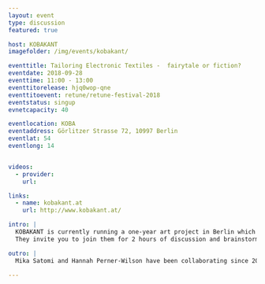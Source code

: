 ```yaml
---
layout: event
type: discussion
featured: true

host: KOBAKANT
imagefolder: /img/events/kobakant/

eventtitle: Tailoring Electronic Textiles -  fairytale or fiction?
eventdate: 2018-09-28
eventtime: 11:00 - 13:00
eventtitorelease: hjq0wop-qne
eventtitoevent: retune/retune-festival-2018
eventstatus: singup
evnetcapacity: 40

eventlocation: KOBA
eventaddress: Görlitzer Strasse 72, 10997 Berlin
eventlat: 54
eventlong: 14


videos:
  - provider:
    url:

links:
  - name: kobakant.at
    url: http://www.kobakant.at/

intro: |
  KOBAKANT is currently running a one-year art project in Berlin which is a tailor shop for electronic textiles and wearable technology. Their shop proposes that if there was the option to have technology custom made, we would be making different kinds of technology. They would like to speculate with you how the technology will develop in future, and how its production and consumption will take place. What is the ideal scenario? Can we imagine the future without a dark dystopian end?
  They invite you to join them for 2 hours of discussion and brainstorming session to speculate the technology for future we want to live in. As Retune is an art, design and technology festival, they expect many people in the audience to be involved creatively in technology, providing them with the strength to imagine what they want.

outro: |
  Mika Satomi and Hannah Perner-Wilson have been collaborating since 2006, and in 2008 formed the collective KOBAKANT. Together, through their work, they explore the use of textile crafts and electronics as a medium for commenting on technological aspects of today’s “high-tech” society. KOBAKANT believes in the spirit of humoring technology, often presenting their work as a twisted criticism of the stereotypes surrounding textile craftsmanship and electrical engineering. KOBAKANT believes that technology exists to be hacked, handmade and modified by everyone to better fit our personal needs and desires. In 2009, as research fellows at the Distance Lab in Scotland, KOBAKANT published an online database for sharing their DIY wearable technology approach titled HOW TO GET WHAT YOU WANT. In 2017, KOBAKANT has received WEAR sustain funding to realize an eTextile tailor shop. The project is currently running in Kreuzberg Berlin.

---
```

